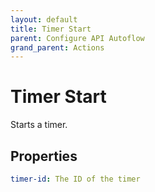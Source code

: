 ```yaml
---
layout: default
title: Timer Start
parent: Configure API Autoflow
grand_parent: Actions
---
```

# Timer Start
Starts a timer.

## Properties
```yaml
timer-id: The ID of the timer
```
